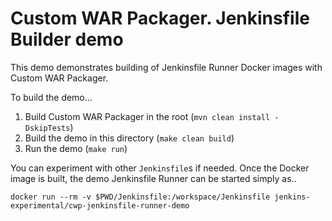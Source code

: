 Custom WAR Packager. Jenkinsfile Builder demo
===

This demo demonstrates building of Jenkinsfile Runner Docker images
with Custom WAR Packager.

To build the demo...

1) Build Custom WAR Packager in the root (`mvn clean install -DskipTests`)
2) Build the demo in this directory (`make clean build`)
3) Run the demo (`make run`)

You can experiment with other `Jenkinsfile`s if needed.
Once the Docker image is built, the demo Jenkinsfile Runner can be started simply as..

```
docker run --rm -v $PWD/Jenkinsfile:/workspace/Jenkinsfile jenkins-experimental/cwp-jenkinsfile-runner-demo
``` 

